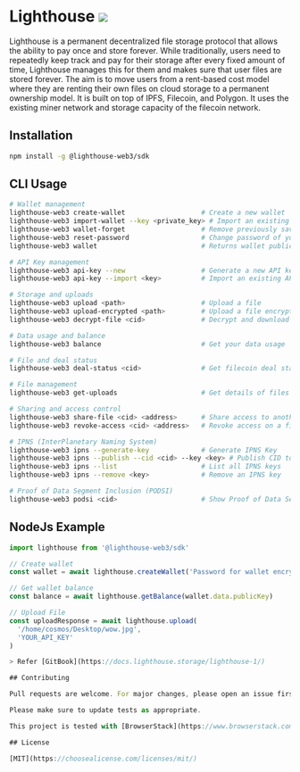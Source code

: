 # Lighthouse <img src="https://img.shields.io/badge/v0.4.0-green"/>

Lighthouse is a permanent decentralized file storage protocol that allows the ability to pay once and store forever. While traditionally, users need to repeatedly keep track and pay for their storage after every fixed amount of time, Lighthouse manages this for them and makes sure that user files are stored forever. The aim is to move users from a rent-based cost model where they are renting their own files on cloud storage to a permanent ownership model. It is built on top of IPFS, Filecoin, and Polygon. It uses the existing miner network and storage capacity of the filecoin network.

## Installation

```bash
npm install -g @lighthouse-web3/sdk
```

## CLI Usage

```bash
# Wallet management
lighthouse-web3 create-wallet                   # Create a new wallet
lighthouse-web3 import-wallet --key <private_key> # Import an existing wallet
lighthouse-web3 wallet-forget                   # Remove previously saved wallet
lighthouse-web3 reset-password                  # Change password of your wallet
lighthouse-web3 wallet                          # Returns wallet public address

# API Key management
lighthouse-web3 api-key --new                   # Generate a new API key
lighthouse-web3 api-key --import <key>          # Import an existing API key

# Storage and uploads
lighthouse-web3 upload <path>                   # Upload a file
lighthouse-web3 upload-encrypted <path>         # Upload a file encrypted
lighthouse-web3 decrypt-file <cid>              # Decrypt and download a file

# Data usage and balance
lighthouse-web3 balance                         # Get your data usage

# File and deal status
lighthouse-web3 deal-status <cid>               # Get filecoin deal status of a CID

# File management
lighthouse-web3 get-uploads                     # Get details of files uploaded

# Sharing and access control
lighthouse-web3 share-file <cid> <address>      # Share access to another user
lighthouse-web3 revoke-access <cid> <address>   # Revoke access on a file

# IPNS (InterPlanetary Naming System)
lighthouse-web3 ipns --generate-key             # Generate IPNS Key
lighthouse-web3 ipns --publish --cid <cid> --key <key> # Publish CID to IPNS
lighthouse-web3 ipns --list                     # List all IPNS keys
lighthouse-web3 ipns --remove <key>             # Remove an IPNS key

# Proof of Data Segment Inclusion (PODSI)
lighthouse-web3 podsi <cid>                     # Show Proof of Data Segment Inclusion for a CID
```

## NodeJs Example

```javascript
import lighthouse from '@lighthouse-web3/sdk'

// Create wallet
const wallet = await lighthouse.createWallet('Password for wallet encryption')

// Get wallet balance
const balance = await lighthouse.getBalance(wallet.data.publicKey)

// Upload File
const uploadResponse = await lighthouse.upload(
  '/home/cosmos/Desktop/wow.jpg',
  'YOUR_API_KEY'
)

> Refer [GitBook](https://docs.lighthouse.storage/lighthouse-1/)

## Contributing

Pull requests are welcome. For major changes, please open an issue first to discuss what you would like to change.

Please make sure to update tests as appropriate.

This project is tested with [BrowserStack](https://www.browserstack.com/).

## License

[MIT](https://choosealicense.com/licenses/mit/)
